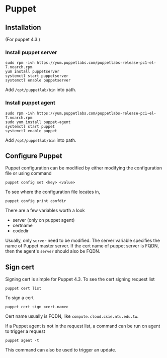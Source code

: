 # Puppet

## Installation

(For puppet 4.3.)

### Install puppet server 
````
sudo rpm -ivh https://yum.puppetlabs.com/puppetlabs-release-pc1-el-7.noarch.rpm
yum install puppetserver
systemctl start puppetserver
systemctl enable puppetserver
````
Add `/opt/puppetlab/bin` into path.

### Install puppet agent

````
sudo rpm -ivh https://yum.puppetlabs.com/puppetlabs-release-pc1-el-7.noarch.rpm
sudo yum install puppet-agent
systemctl start puppet
systemctl enable puppet 
````
Add `/opt/puppetlab/bin` into path.

## Configure Puppet

Puppet configuration can be modified by either modifying the configuration file or using command
````
puppet config set <key> <value>
````

To see where the configuration file locates in,
````
puppet config print confdir
````

There are a few variables worth a look
* server (only on puppet agent)
* certname
* codedir
   
Usually, only `server` need to be modified. The server variable specifies the name of Puppet master server. If the cert name of puppet server is FQDN, then the agent's `server` should also be FQDN.

## Sign cert

Signing cert is simple for Puppet 4.3. To see the cert signing request list
````
puppet cert list
````

To sign a cert
````
puppet cert sign <cert-name>
````

Cert name usually is FQDN, like `compute.cloud.csie.ntu.edu.tw`.

If a Puppet agent is not in the request list, a command can be run on agent to trigger a request
````
puppet agent -t
````

This command can also be used to trigger an update.
 

